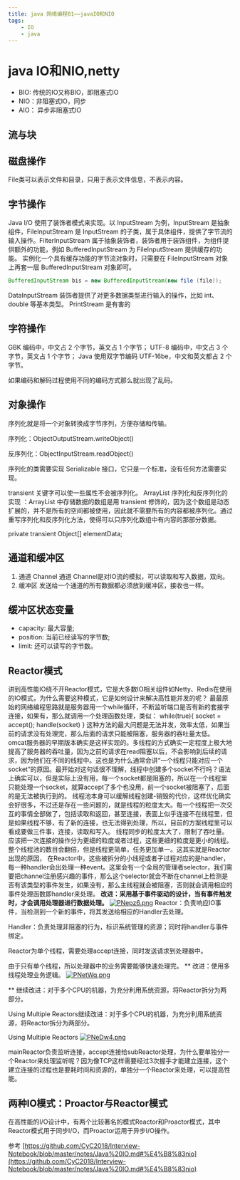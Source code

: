 ```yaml
---
title: java 网络编程01——javaIO和NIO
tags: 
    - IO
    - java
---
```


# java IO和NIO,netty

- BIO: 传统的IO又称BIO，即阻塞式IO
- NIO：非阻塞式IO，同步
- AIO： 异步非阻塞式IO

## 流与块

## 磁盘操作

File类可以表示文件和目录，只用于表示文件信息，不表示内容。
## 字节操作
Java I/O 使用了装饰者模式来实现。以 InputStream 为例，InputStream 是抽象组件，FileInputStream 是 InputStream 的子类，属于具体组件，提供了字节流的输入操作。FilterInputStream 属于抽象装饰者，装饰者用于装饰组件，为组件提供额外的功能，例如 BufferedInputStream 为 FileInputStream 提供缓存的功能。
实例化一个具有缓存功能的字节流对象时，只需要在 FileInputStream 对象上再套一层 BufferedInputStream 对象即可。

``` java
BufferedInputStream bis = new BufferedInputStream(new file (file));
```
DataInputStream 装饰者提供了对更多数据类型进行输入的操作，比如 int、double 等基本类型。
PrintStream 是有害的

## 字符操作

GBK 编码中，中文占 2 个字节，英文占 1 个字节；
UTF-8 编码中，中文占 3 个字节，英文占 1 个字节；
Java 使用双字节编码 UTF-16be，中文和英文都占 2 个字节。

如果编码和解码过程使用不同的编码方式那么就出现了乱码。
## 对象操作
序列化就是将一个对象转换成字节序列，方便存储和传输。

序列化：ObjectOutputStream.writeObject()

反序列化：ObjectInputStream.readObject()

序列化的类需要实现 Serializable 接口，它只是一个标准，没有任何方法需要实现。

transient 关键字可以使一些属性不会被序列化。
ArrayList 序列化和反序列化的实现 ：ArrayList 中存储数据的数组是用 transient 修饰的，因为这个数组是动态扩展的，并不是所有的空间都被使用，因此就不需要所有的内容都被序列化。通过重写序列化和反序列化方法，使得可以只序列化数组中有内容的那部分数据。

private transient Object[] elementData;


## 通道和缓冲区

1. 通道 Channel
通道 Channel是对IO流的模拟，可以读取和写入数据，双向。
2. 缓冲区
发送给一个通道的所有数据都必须放到缓冲区，接收也一样。
## 缓冲区状态变量
- capacity: 最大容量;
- position: 当前已经读写的字节数;
- limit: 还可以读写的字节数。
## Reactor模式
讲到高性能IO绕不开Reactor模式，它是大多数IO相关组件如Netty、Redis在使用的IO模式，为什么需要这种模式，它是如何设计来解决高性能并发的呢？
最最原始的网络编程思路就是服务器用一个while循环，不断监听端口是否有新的套接字连接，如果有，那么就调用一个处理函数处理，类似：
while(true){
socket = accept();
handle(socket)
}
这种方法的最大问题是无法并发，效率太低，如果当前的请求没有处理完，那么后面的请求只能被阻塞，服务器的吞吐量太低。
omcat服务器的早期版本确实是这样实现的。多线程的方式确实一定程度上极大地提高了服务器的吞吐量，因为之前的请求在read阻塞以后，不会影响到后续的请求，因为他们在不同的线程中。这也是为什么通常会讲“一个线程只能对应一个socket”的原因。最开始对这句话很不理解，线程中创建多个socket不行吗？语法上确实可以，但是实际上没有用，每一个socket都是阻塞的，所以在一个线程里只能处理一个socket，就算accept了多个也没用，前一个socket被阻塞了，后面的是无法被执行到的。
线程池本身可以缓解线程创建-销毁的代价，这样优化确实会好很多，不过还是存在一些问题的，就是线程的粒度太大。每一个线程把一次交互的事情全部做了，包括读取和返回，甚至连接，表面上似乎连接不在线程里，但是如果线程不够，有了新的连接，也无法得到处理，所以，目前的方案线程里可以看成要做三件事，连接，读取和写入。
线程同步的粒度太大了，限制了吞吐量。应该把一次连接的操作分为更细的粒度或者过程，这些更细的粒度是更小的线程。整个线程池的数目会翻倍，但是线程更简单，任务更加单一。这其实就是Reactor出现的原因，
在Reactor中，这些被拆分的小线程或者子过程对应的是handler，每一种handler会出处理一种event。这里会有一个全局的管理者selector，我们需要把channel注册感兴趣的事件，那么这个selector就会不断在channel上检测是否有该类型的事件发生，如果没有，那么主线程就会被阻塞，否则就会调用相应的事件处理函数即handler来处理。
**改进：采用基于事件驱动的设计，当有事件触发时，才会调用处理器进行数据处理。**
[![PNepz6.png](https://s1.ax1x.com/2018/07/26/PNepz6.png)](https://imgchr.com/i/PNepz6)
Reactor：负责响应IO事件，当检测到一个新的事件，将其发送给相应的Handler去处理。

Handler：负责处理非阻塞的行为，标识系统管理的资源；同时将handler与事件绑定。

Reactor为单个线程，需要处理accept连接，同时发送请求到处理器中。

由于只有单个线程，所以处理器中的业务需要能够快速处理完。
** 改进：使用多线程处理业务逻辑。
[![PNetWq.png](https://s1.ax1x.com/2018/07/26/PNetWq.png)](https://imgchr.com/i/PNetWq)


** 继续改进：对于多个CPU的机器，为充分利用系统资源，将Reactor拆分为两部分。

Using Multiple Reactors继续改进：对于多个CPU的机器，为充分利用系统资源，将Reactor拆分为两部分。

Using Multiple Reactors
[![PNeDw4.png](https://s1.ax1x.com/2018/07/26/PNeDw4.png)](https://imgchr.com/i/PNeDw4)

mainReactor负责监听连接，accept连接给subReactor处理，为什么要单独分一个Reactor来处理监听呢？因为像TCP这样需要经过3次握手才能建立连接，这个建立连接的过程也是要耗时间和资源的，单独分一个Reactor来处理，可以提高性能。
## 两种IO模式：Proactor与Reactor模式
在高性能的I/O设计中，有两个比较著名的模式Reactor和Proactor模式，其中Reactor模式用于同步I/O，而Proactor运用于异步I/O操作。

参考
[https://github.com/CyC2018/Interview-Notebook/blob/master/notes/Java%20IO.md#%E4%B8%83nio](https://github.com/CyC2018/Interview-Notebook/blob/master/notes/Java%20IO.md#%E4%B8%83nio)
